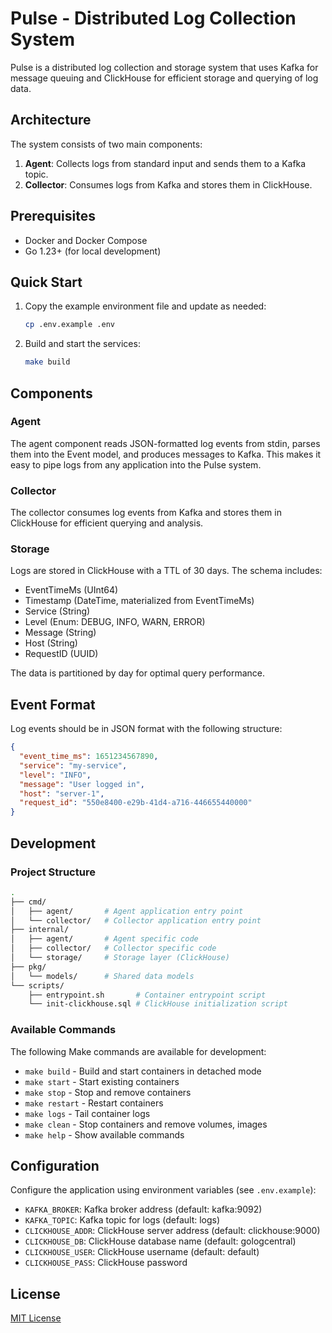 # Pulse - Distributed Log Collection System

Pulse is a distributed log collection and storage system that uses Kafka for message queuing and ClickHouse for efficient storage and querying of log data.

## Architecture

The system consists of two main components:

1. **Agent**: Collects logs from standard input and sends them to a Kafka topic.
2. **Collector**: Consumes logs from Kafka and stores them in ClickHouse.

## Prerequisites

- Docker and Docker Compose
- Go 1.23+ (for local development)

## Quick Start

1. Copy the example environment file and update as needed:

   ```bash
   cp .env.example .env
   ```

2. Build and start the services:

   ```bash
   make build
   ```

## Components

### Agent

The agent component reads JSON-formatted log events from stdin, parses them into the Event model, and produces messages to Kafka. This makes it easy to pipe logs from any application into the Pulse system.

### Collector

The collector consumes log events from Kafka and stores them in ClickHouse for efficient querying and analysis.

### Storage

Logs are stored in ClickHouse with a TTL of 30 days. The schema includes:

- EventTimeMs (UInt64)
- Timestamp (DateTime, materialized from EventTimeMs)
- Service (String)
- Level (Enum: DEBUG, INFO, WARN, ERROR)
- Message (String)
- Host (String)
- RequestID (UUID)

The data is partitioned by day for optimal query performance.

## Event Format

Log events should be in JSON format with the following structure:

```json
{
  "event_time_ms": 1651234567890,
  "service": "my-service",
  "level": "INFO",
  "message": "User logged in",
  "host": "server-1",
  "request_id": "550e8400-e29b-41d4-a716-446655440000"
}
```

## Development

### Project Structure

```bash
.
├── cmd/
│   ├── agent/       # Agent application entry point
│   └── collector/   # Collector application entry point
├── internal/
│   ├── agent/       # Agent specific code
│   ├── collector/   # Collector specific code
│   └── storage/     # Storage layer (ClickHouse)
├── pkg/
│   └── models/      # Shared data models
└── scripts/
    ├── entrypoint.sh       # Container entrypoint script
    └── init-clickhouse.sql # ClickHouse initialization script
```

### Available Commands

The following Make commands are available for development:

- `make build` - Build and start containers in detached mode
- `make start` - Start existing containers
- `make stop` - Stop and remove containers
- `make restart` - Restart containers
- `make logs` - Tail container logs
- `make clean` - Stop containers and remove volumes, images
- `make help` - Show available commands

## Configuration

Configure the application using environment variables (see `.env.example`):

- `KAFKA_BROKER`: Kafka broker address (default: kafka:9092)
- `KAFKA_TOPIC`: Kafka topic for logs (default: logs)
- `CLICKHOUSE_ADDR`: ClickHouse server address (default: clickhouse:9000)
- `CLICKHOUSE_DB`: ClickHouse database name (default: gologcentral)
- `CLICKHOUSE_USER`: ClickHouse username (default: default)
- `CLICKHOUSE_PASS`: ClickHouse password

## License

[MIT License](LICENSE)
